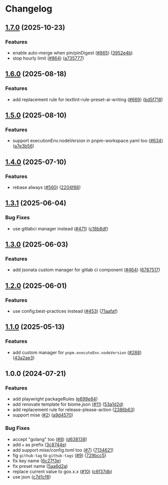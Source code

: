 # Changelog

## [1.7.0](https://github.com/Omochice/personal-renovate-config/compare/v1.6.0...v1.7.0) (2025-10-23)


### Features

* enable auto-merge when pin/pinDigest ([#865](https://github.com/Omochice/personal-renovate-config/issues/865)) ([3952e4b](https://github.com/Omochice/personal-renovate-config/commit/3952e4b2a97a463339198718039e1716bd800c8e))
* stop hourly limit ([#864](https://github.com/Omochice/personal-renovate-config/issues/864)) ([a735777](https://github.com/Omochice/personal-renovate-config/commit/a7357775497072a9b287611f3718887037b20da6))

## [1.6.0](https://github.com/Omochice/personal-renovate-config/compare/v1.5.0...v1.6.0) (2025-08-18)


### Features

* add replacement rule for textlint-rule-preset-ai-writing ([#669](https://github.com/Omochice/personal-renovate-config/issues/669)) ([bd5f718](https://github.com/Omochice/personal-renovate-config/commit/bd5f718695f15c39e825f84f45c9be6282cf50d8))

## [1.5.0](https://github.com/Omochice/personal-renovate-config/compare/v1.4.0...v1.5.0) (2025-08-10)


### Features

* support executionEnv.nodeVersion in pnpm-workspace.yaml too ([#634](https://github.com/Omochice/personal-renovate-config/issues/634)) ([a7e3b56](https://github.com/Omochice/personal-renovate-config/commit/a7e3b569a384ee61c48216838240e782f32af1b5))

## [1.4.0](https://github.com/Omochice/personal-renovate-config/compare/v1.3.1...v1.4.0) (2025-07-10)


### Features

* rebase always ([#560](https://github.com/Omochice/personal-renovate-config/issues/560)) ([2204f88](https://github.com/Omochice/personal-renovate-config/commit/2204f882ae35bf9d41ef489cdd33e953cb201693))

## [1.3.1](https://github.com/Omochice/personal-renovate-config/compare/v1.3.0...v1.3.1) (2025-06-04)


### Bug Fixes

* use gitlabci manager instead ([#471](https://github.com/Omochice/personal-renovate-config/issues/471)) ([c18b8df](https://github.com/Omochice/personal-renovate-config/commit/c18b8dfc270067599494f000a5c833cb20cb7ff4))

## [1.3.0](https://github.com/Omochice/personal-renovate-config/compare/v1.2.0...v1.3.0) (2025-06-03)


### Features

* add jsonata custom manager for gitlab ci component ([#464](https://github.com/Omochice/personal-renovate-config/issues/464)) ([6787517](https://github.com/Omochice/personal-renovate-config/commit/678751755626801822558f1fd7e0f822d0d3d2b1))

## [1.2.0](https://github.com/Omochice/personal-renovate-config/compare/v1.1.0...v1.2.0) (2025-06-01)


### Features

* use config:best-practices instead ([#453](https://github.com/Omochice/personal-renovate-config/issues/453)) ([71aafaf](https://github.com/Omochice/personal-renovate-config/commit/71aafafb9df9b973f4fd38cbcfc3df090271a160))

## [1.1.0](https://github.com/Omochice/personal-renovate-config/compare/v1.0.0...v1.1.0) (2025-05-13)


### Features

* add custom manager for `pnpm.executeEnv.nodeVersion` ([#288](https://github.com/Omochice/personal-renovate-config/issues/288)) ([43a2ae3](https://github.com/Omochice/personal-renovate-config/commit/43a2ae3ae097e37d65e8fbd87836ad9625e2ec57))

## 1.0.0 (2024-07-21)


### Features

* add playwright packageRules ([e699e84](https://github.com/Omochice/personal-renovate-config/commit/e699e84da5c2fc8aeaddc8305f7ae7516751d987))
* add renovate template for biome.json ([#11](https://github.com/Omochice/personal-renovate-config/issues/11)) ([53a1d2d](https://github.com/Omochice/personal-renovate-config/commit/53a1d2dffa24a8e9bc1d4e02d417ffafbc79eeb5))
* add replacement rule for release-please-action ([2386b63](https://github.com/Omochice/personal-renovate-config/commit/2386b63d652154ee03c4b506dcd6ee8cdc3cd704))
* support mise ([#2](https://github.com/Omochice/personal-renovate-config/issues/2)) ([a9d4570](https://github.com/Omochice/personal-renovate-config/commit/a9d4570b85586de0c88fed64fc2941715a857b22))


### Bug Fixes

* accept "golang" too ([#8](https://github.com/Omochice/personal-renovate-config/issues/8)) ([d638138](https://github.com/Omochice/personal-renovate-config/commit/d6381382c2653c0a244d9b031353f6710bb045d1))
* add `v` as prefix ([3c8744e](https://github.com/Omochice/personal-renovate-config/commit/3c8744ef67ab3559040838889b9bc2795f425453))
* add support mise/config.toml too ([#7](https://github.com/Omochice/personal-renovate-config/issues/7)) ([7134621](https://github.com/Omochice/personal-renovate-config/commit/71346216e4b964bb317951165bb827f0fe358092))
* fig `github-tag` to `github-tags` ([#9](https://github.com/Omochice/personal-renovate-config/issues/9)) ([729bcc5](https://github.com/Omochice/personal-renovate-config/commit/729bcc5c6078d7ab0de4cdf69424fe38e6ee870a))
* fix key name ([6c27f3e](https://github.com/Omochice/personal-renovate-config/commit/6c27f3ea4e626b2a2190a948fdb57046b41f521e))
* fix preset name ([5aa6d2a](https://github.com/Omochice/personal-renovate-config/commit/5aa6d2a0972f600b7ab1ea53ea3ff29454367185))
* replace current value to gox.x.x ([#10](https://github.com/Omochice/personal-renovate-config/issues/10)) ([c6f37db](https://github.com/Omochice/personal-renovate-config/commit/c6f37db4e780cda02ed158cc5ac94ecfc5975f78))
* use json ([c7d1cf8](https://github.com/Omochice/personal-renovate-config/commit/c7d1cf8afb9164a17647257bb9abbd1f6b6dd70b))
